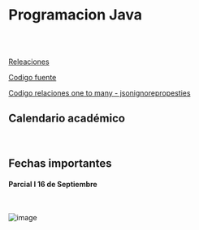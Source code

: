 # Programacion Java

<br>
<br>

[Releaciones](https://www.adictosaltrabajo.com/2020/04/02/hibernate-onetoone-onetomany-manytoone-y-manytomany/)

[Codigo fuente](https://github.com/crodrigr/programacion-java-uts-2023-crud-cliente)

[Codigo relaciones one to many - jsonignorepropesties](https://github.com/crodrigr/spring-boot-relation-one-to-many)

## Calendario académico 

<br>

## Fechas importantes 

#### Parcial I 16 de Septiembre

<br>

![image](https://github.com/crodrigr/programacion-java-2023-02/assets/31961588/211922d7-21a0-4c5d-a565-3374813854a9)



